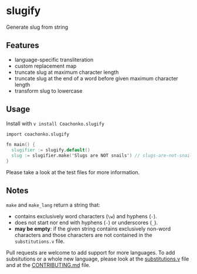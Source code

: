 # slugify

Generate slug from string

## Features

- language-specific transliteration
- custom replacement map
- truncate slug at maximum character length
- truncate slug at the end of a word before given maximum character length
- transform slug to lowercase

## Usage

Install with `v install Coachonko.slugify`

```V
import coachonko.slugify

fn main() {
  slugifier := slugify.default()
  slug := slugifier.make('Slugs are NOT snails') // slugs-are-not-snails
}
```

Please take a look at the test files for more information.

## Notes

`make` and `make_lang` return a string that:
- contains exclusively word characters (`\w`) and hyphens (`-`).
- does not start nor end with hyphens (`-`) or underscores (`_`).
- **may be empty**: if the given string contains exclusively non-word characters and those characters 
are not contained in the `substitutions.v` file.

Pull requests are welcome to add support for more languages. To add subsitutions or a whole new language, 
please look at the [substitutions.v](./substitutions.v) file and at the [CONTRIBUTING.md](./CONTRIBUTING.md) 
file.
